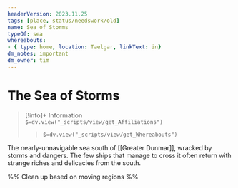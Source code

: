 ```yaml
---
headerVersion: 2023.11.25
tags: [place, status/needswork/old]
name: Sea of Storms
typeOf: sea
whereabouts: 
- { type: home, location: Taelgar, linkText: in}
dm_notes: important
dm_owner: tim
---
```

# The Sea of Storms
>[!info]+ Information  
> `$=dv.view("_scripts/view/get_Affiliations")`  
>> `$=dv.view("_scripts/view/get_Whereabouts")`

The nearly-unnavigable sea south of [[Greater Dunmar]], wracked by storms and dangers. The few ships that manage to cross it often return with strange riches and delicacies from the south. 

%% Clean up based on moving regions %%